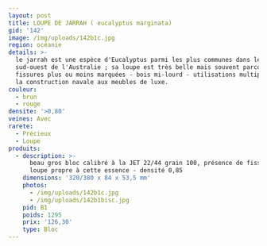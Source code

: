 ```yaml
---
layout: post
title: LOUPE DE JARRAH ( eucalyptus marginata)
gid: '142'
image: /img/uploads/142b1c.jpg
region: océanie
details: >-
  le jarrah est une espèce d'Eucalyptus parmi les plus communes dans le
  sud-ouest de l'Australie ; sa loupe est très belle mais souvent parcourue de
  fissures plus ou moins marquées - bois mi-lourd - utilisations multiples : de
  la construction navale aux meubles de luxe.
couleur:
  - brun
  - rouge
densite: '>0,80'
veines: Avec
rarete:
  - Précieux
  - Loupe
produits:
  - description: >-
      beau gros bloc calibré à la JET 22/44 grain 100, présence de fissures de
      loupe propre à cette essence - densité 0,85
    dimensions: '320/380 x 84 x 53,5 mm'
    photos:
      - /img/uploads/142b1c.jpg
      - /img/uploads/142b1bisc.jpg
    pid: B1
    poids: 1295
    prix: '126,30'
    type: Bloc
---
```


